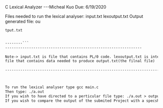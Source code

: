 C Lexical Analyzer
---Micheal Kuo
Due: 6/19/2020


Files needed to run the lexical analyser: input.txt lexoutput.txt
Output generated file: ou
``` gcc
tput.txt


--------```
---------------------------------------------------------------
																																								|
Note-> input.txt is file that contains PL/0 code. lexoutput.txt is intermidiary	|
file that contains data needed to produce output.txt(the filnal file)						|
																																								|
---------------------------------------------------------------------------------	



To run the lexical analyser type gcc main.c
Then type: ./a.out
If you wish to have directed to a perticular file type: ./a.out > outputput.txt
If you wish to compare the output of the submited Project with a specsheet output type: diff "filename".txt "comparefile".txt